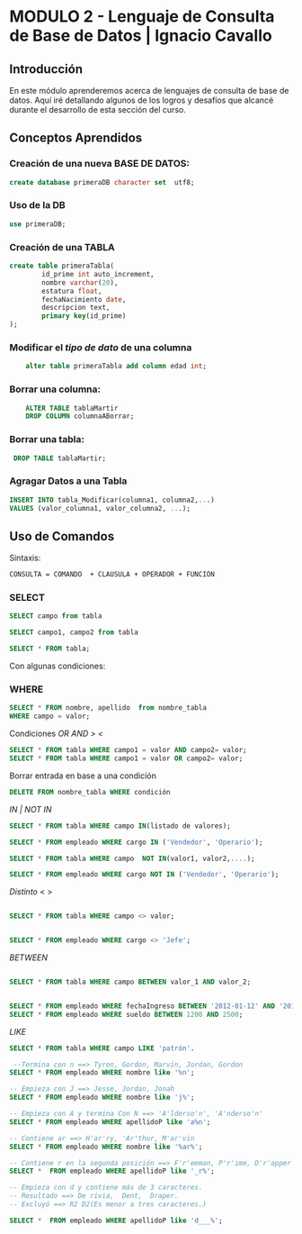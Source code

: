 # MODULO 2 - Lenguaje de Consulta de Base de Datos | Ignacio Cavallo

## Introducción

En este módulo aprenderemos acerca de lenguajes de consulta de base de datos. Aquí iré detallando algunos de los logros y desafíos que alcancé durante el desarrollo de esta sección del curso.


## Conceptos Aprendidos

### Creación de una nueva **BASE DE DATOS**:

```sql
create database primeraDB character set  utf8;
```  

### Uso de la DB

```sql  
use primeraDB;
```   

### Creación de una **TABLA**

```sql  
create table primeraTabla(
        id_prime int auto_increment,
        nombre varchar(20),
        estatura float,
        fechaNacimiento date,
        descripcion text,
        primary key(id_prime)
);
```

### Modificar el *tipo de dato* de una columna

```sql  
    alter table primeraTabla add column edad int;
```  

### **Borrar una columna**:

```sql  
    ALTER TABLE tablaMartir
    DROP COLUMN columnaABorrar;
```  

### **Borrar una tabla**:

```sql
 DROP TABLE tablaMartir;
 ```

### **Agragar Datos a una Tabla**

 ```sql
 INSERT INTO tabla_Modificar(columna1, columna2,...)
 VALUES (valor_columna1, valor_columna2, ...);
 ```

## **Uso de Comandos**

Sintaxis:

```bash
CONSULTA = COMANDO  + CLAUSULA + OPERADOR + FUNCIÓN
```

### SELECT

```sql
SELECT campo from tabla

SELECT campo1, campo2 from tabla

SELECT * FROM tabla;
```   
Con algunas condiciones:

### WHERE

```sql
SELECT * FROM nombre, apellido  from nombre_tabla
WHERE campo = valor;
```
Condiciones *OR AND > <*
```sql
SELECT * FROM tabla WHERE campo1 = valor AND campo2= valor;
SELECT * FROM tabla WHERE campo1 = valor OR campo2= valor;
```

Borrar entrada en base a una condición
```sql
DELETE FROM nombre_tabla WHERE condición
```
*IN | NOT IN*
```sql
SELECT * FROM tabla WHERE campo IN(listado de valores);

SELECT * FROM empleado WHERE cargo IN ('Vendedor', 'Operario');

SELECT * FROM tabla WHERE campo  NOT IN(valor1, valor2,....);

SELECT * FROM empleado WHERE cargo NOT IN ('Vendedor', 'Operario');

```

*Distinto* < >

```SQL

SELECT * FROM tabla WHERE campo <> valor;


SELECT * FROM empleado WHERE cargo <> 'Jefe';
```


*BETWEEN*

```SQL

SELECT * FROM tabla WHERE campo BETWEEN valor_1 AND valor_2;


SELECT * FROM empleado WHERE fechaIngreso BETWEEN '2012-01-12' AND '2015-05-25';
SELECT * FROM empleado WHERE sueldo BETWEEN 1200 AND 2500;

```

*LIKE*
```SQL
SELECT * FROM tabla WHERE campo LIKE 'patrón'.

 --Termina con n ==> Tyron, Gordon, Marvin, Jordan, Gordon
SELECT * FROM empleado WHERE nombre like '%n'; 

-- Empieza con J ==> Jesse, Jordan, Jonah
SELECT * FROM empleado WHERE nombre like 'j%'; 

-- Empieza con A y termina Con N ==> 'A'lderso'n', 'A'nderso'n'
SELECT * FROM empleado WHERE apellidoP like 'a%n'; 

-- Contiene ar ==> H'ar'ry, 'Ar'thur, M'ar'vin
SELECT * FROM empleado WHERE nombre like '%ar%';

-- Contiene r en la segunda posición ==> F'r'eeman, P'r'ime, D'r'apper 
SELECT *  FROM empleado WHERE apellidoP like '_r%';

-- Empieza con d y contiene más de 3 caracteres.
-- Resultado ==> De rivia,  Dent,  Draper.
-- Excluyó ==> R2 D2(Es menor a tres caracteres.)

SELECT *  FROM empleado WHERE apellidoP like 'd___%';
````